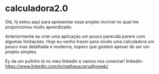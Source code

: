 # calculadora2.0

Olá, hj estou aqui para apresentar esse projeto incrível no qual me proporcionou muito aprendizado.

Anteriormente eu criei uma aplicação um pouco parecida porem com algumas limitações. Hoje eu venho trazer para vocês uma calculadora um pouco mas detalhada e moderna, espero que gostem apesar de ser um projeto simples.

Ey da um pulinho lá no meu linkedin e vamos nos conectar!
linkedin: https://www.linkedin.com/in/matheuscarvalhoweb/
